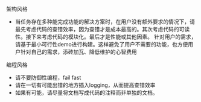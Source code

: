 架构风格
- 当任务存在多种能完成功能的解决方案时，在用户没有额外要求的情况下，请最先考虑代码的查错效率，因为查错才是成本最高的。其次考虑代码的可读性。接下来考虑代码的模块化。最后才是性能或其他因素。
  针对用户的需求，请基于最小可行性demo进行构建。这样避免了用户不需要的功能，也方便用户针对自己的需求，添砖加瓦、降低维护的心智费用

编程风格
- 请不要防御性编程，fail fast
- 请在一切有可能出错的地方插入logging，从而提高查错效率
- 如果有可能，请尽量将文档写成代码的注释而非单独的文档。

